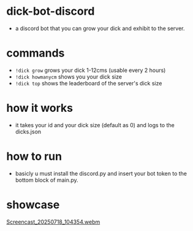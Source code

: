 # dick-bot-discord
- a discord bot that you can grow your dick and exhibit to the server.

# commands
- ```!dick grow``` grows your dick 1-12cms (usable every 2 hours)
- ```!dick howmanycm``` shows you your dick size
- ```!dick top``` shows the leaderboard of the server's dick size

# how it works
- it takes your id and your dick size (default as 0) and logs to the dicks.json 

# how to run
- basicly u must install the discord.py and insert your bot token to the bottom block of main.py.

# showcase
[Screencast_20250718_104354.webm](https://github.com/user-attachments/assets/f0fcc352-7164-4a95-baed-2579339a166f)
